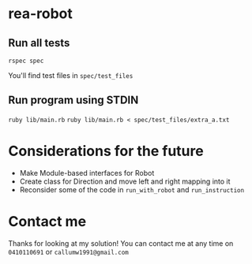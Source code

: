 # rea-robot
## Run all tests
`rspec spec`

You'll find test files in `spec/test_files`

## Run program using STDIN
`ruby lib/main.rb`
`ruby lib/main.rb < spec/test_files/extra_a.txt`

# Considerations for the future
- Make Module-based interfaces for Robot
- Create class for Direction and move left and right mapping into it
- Reconsider some of the code in `run_with_robot` and `run_instruction`

# Contact me
Thanks for looking at my solution! You can contact me at any time on `0410110691` or `callumw1991@gmail.com`
